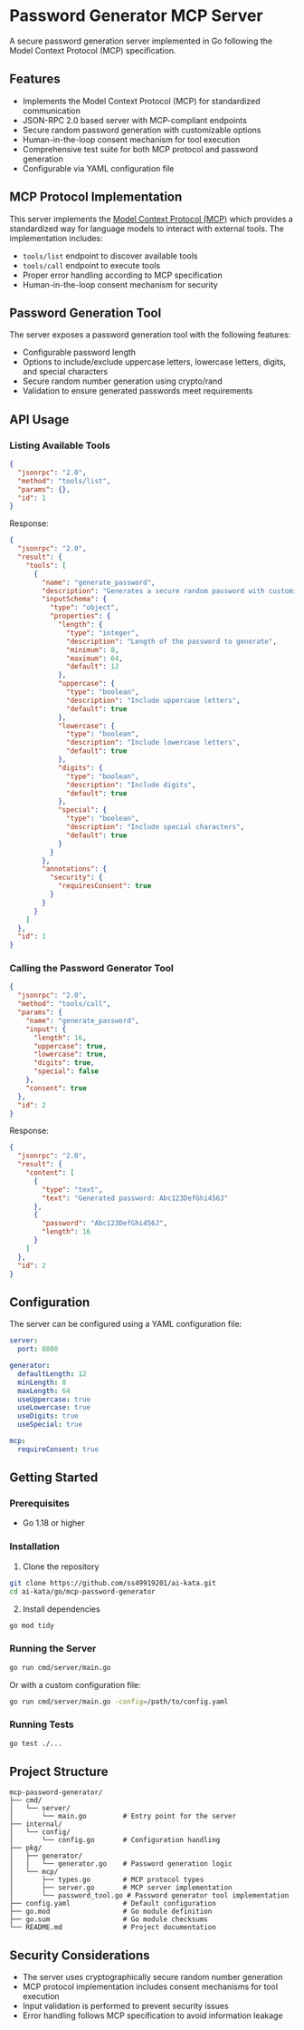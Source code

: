 # Password Generator MCP Server

A secure password generation server implemented in Go following the Model Context Protocol (MCP) specification.

## Features

- Implements the Model Context Protocol (MCP) for standardized communication
- JSON-RPC 2.0 based server with MCP-compliant endpoints
- Secure random password generation with customizable options
- Human-in-the-loop consent mechanism for tool execution
- Comprehensive test suite for both MCP protocol and password generation
- Configurable via YAML configuration file

## MCP Protocol Implementation

This server implements the [Model Context Protocol (MCP)](https://spec.modelcontextprotocol.io/specification/2025-03-26/) which provides a standardized way for language models to interact with external tools. The implementation includes:

- `tools/list` endpoint to discover available tools
- `tools/call` endpoint to execute tools
- Proper error handling according to MCP specification
- Human-in-the-loop consent mechanism for security

## Password Generation Tool

The server exposes a password generation tool with the following features:

- Configurable password length
- Options to include/exclude uppercase letters, lowercase letters, digits, and special characters
- Secure random number generation using crypto/rand
- Validation to ensure generated passwords meet requirements

## API Usage

### Listing Available Tools

```json
{
  "jsonrpc": "2.0",
  "method": "tools/list",
  "params": {},
  "id": 1
}
```

Response:

```json
{
  "jsonrpc": "2.0",
  "result": {
    "tools": [
      {
        "name": "generate_password",
        "description": "Generates a secure random password with customizable options",
        "inputSchema": {
          "type": "object",
          "properties": {
            "length": {
              "type": "integer",
              "description": "Length of the password to generate",
              "minimum": 8,
              "maximum": 64,
              "default": 12
            },
            "uppercase": {
              "type": "boolean",
              "description": "Include uppercase letters",
              "default": true
            },
            "lowercase": {
              "type": "boolean",
              "description": "Include lowercase letters",
              "default": true
            },
            "digits": {
              "type": "boolean",
              "description": "Include digits",
              "default": true
            },
            "special": {
              "type": "boolean",
              "description": "Include special characters",
              "default": true
            }
          }
        },
        "annotations": {
          "security": {
            "requiresConsent": true
          }
        }
      }
    ]
  },
  "id": 1
}
```

### Calling the Password Generator Tool

```json
{
  "jsonrpc": "2.0",
  "method": "tools/call",
  "params": {
    "name": "generate_password",
    "input": {
      "length": 16,
      "uppercase": true,
      "lowercase": true,
      "digits": true,
      "special": false
    },
    "consent": true
  },
  "id": 2
}
```

Response:

```json
{
  "jsonrpc": "2.0",
  "result": {
    "content": [
      {
        "type": "text",
        "text": "Generated password: Abc123DefGhi456J"
      },
      {
        "password": "Abc123DefGhi456J",
        "length": 16
      }
    ]
  },
  "id": 2
}
```

## Configuration

The server can be configured using a YAML configuration file:

```yaml
server:
  port: 8080

generator:
  defaultLength: 12
  minLength: 8
  maxLength: 64
  useUppercase: true
  useLowercase: true
  useDigits: true
  useSpecial: true

mcp:
  requireConsent: true
```

## Getting Started

### Prerequisites

- Go 1.18 or higher

### Installation

1. Clone the repository
```bash
git clone https://github.com/ss49919201/ai-kata.git
cd ai-kata/go/mcp-password-generator
```

2. Install dependencies
```bash
go mod tidy
```

### Running the Server

```bash
go run cmd/server/main.go
```

Or with a custom configuration file:

```bash
go run cmd/server/main.go -config=/path/to/config.yaml
```

### Running Tests

```bash
go test ./...
```

## Project Structure

```
mcp-password-generator/
├── cmd/
│   └── server/
│       └── main.go         # Entry point for the server
├── internal/
│   └── config/
│       └── config.go       # Configuration handling
├── pkg/
│   ├── generator/
│   │   └── generator.go    # Password generation logic
│   └── mcp/
│       ├── types.go        # MCP protocol types
│       ├── server.go       # MCP server implementation
│       └── password_tool.go # Password generator tool implementation
├── config.yaml             # Default configuration
├── go.mod                  # Go module definition
├── go.sum                  # Go module checksums
└── README.md               # Project documentation
```

## Security Considerations

- The server uses cryptographically secure random number generation
- MCP protocol implementation includes consent mechanisms for tool execution
- Input validation is performed to prevent security issues
- Error handling follows MCP specification to avoid information leakage
